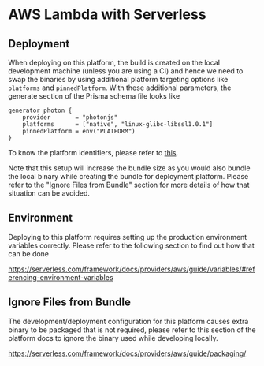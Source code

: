 # AWS Lambda with Serverless

## Deployment

When deploying on this platform, the build is created on the local development machine (unless you are using a CI) and hence we need to swap the binaries by using additional platform targeting options like `platforms` and `pinnedPlatform`. With these additional parameters, the generate section of the Prisma schema file looks like 

```
generator photon {
    provider       = "photonjs"
    platforms      = ["native", "linux-glibc-libssl1.0.1"]
    pinnedPlatform = env("PLATFORM")
}
```

To know the platform identifiers, please refer to [this](https://github.com/prisma/specs/tree/master/binaries#table-of-binaries). 

Note that this setup will increase the bundle size as you would also bundle the local binary while creating the bundle for deployment platform. Please refer to the "Ignore Files from Bundle" section for more details of how that situation can be avoided. 

## Environment

Deploying to this platform requires setting up the production environment variables correctly. Please refer to the following section to find out how that can be done

https://serverless.com/framework/docs/providers/aws/guide/variables/#referencing-environment-variables

## Ignore Files from Bundle

The development/deployment configuration for this platform causes extra binary to be packaged that is not required, please refer to this section of the platform docs to ignore the binary used while developing locally. 

https://serverless.com/framework/docs/providers/aws/guide/packaging/